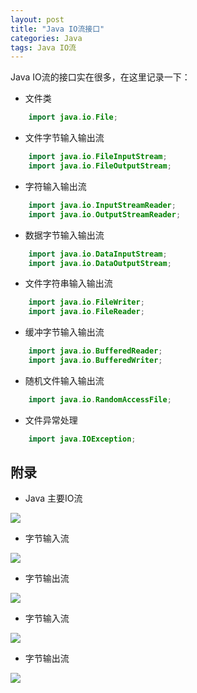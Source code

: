 ```yaml
---
layout: post
title: "Java IO流接口"
categories: Java
tags: Java IO流
---
```


Java IO流的接口实在很多，在这里记录一下：

* 文件类

```java
    import java.io.File;
```

* 文件字节输入输出流

```java
    import java.io.FileInputStream;
    import java.io.FileOutputStream;
```

* 字符输入输出流

```java
    import java.io.InputStreamReader;
    import java.io.OutputStreamReader;
```

* 数据字节输入输出流

```java
    import java.io.DataInputStream;
    import java.io.DataOutputStream;
```

* 文件字符串输入输出流

```java
    import java.io.FileWriter;
    import java.io.FileReader;
```

* 缓冲字节输入输出流

```java
    import java.io.BufferedReader;
    import java.io.BufferedWriter;
```

* 随机文件输入输出流

```java
    import java.io.RandomAccessFile;
```

* 文件异常处理

```java
    import java.IOException;
```

## 附录

* Java 主要IO流

![](http://7xr2ek.com1.z0.glb.clouddn.com/blog/image/java-io-1.gif)

* 字节输入流

![](http://7xr2ek.com1.z0.glb.clouddn.com/blog/image/java-io-2.gif)

* 字节输出流

![](http://7xr2ek.com1.z0.glb.clouddn.com/blog/image/java-io-3.gif)

* 字节输入流

![](http://7xr2ek.com1.z0.glb.clouddn.com/blog/image/java-io-4.gif)

* 字节输出流

![](http://7xr2ek.com1.z0.glb.clouddn.com/blog/image/java-io-5.gif)
